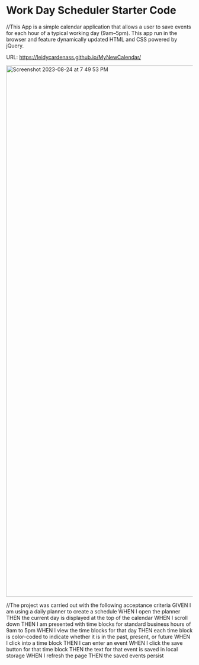 # Work Day Scheduler Starter Code
//This App is a simple calendar application that allows a user to save events for each hour of a typical working day (9am–5pm). This app run in the browser and feature dynamically updated HTML and CSS powered by jQuery.

URL: https://leidycardenass.github.io/MyNewCalendar/

<img width="1433" alt="Screenshot 2023-08-24 at 7 49 53 PM" src="https://github.com/LeidyCardenasS/MyNewCalendar/assets/139012532/5f191c6f-8c67-4597-af96-0869c1ce5f30">


//The project was carried out with the following acceptance criteria
GIVEN I am using a daily planner to create a schedule
WHEN I open the planner
THEN the current day is displayed at the top of the calendar
WHEN I scroll down
THEN I am presented with time blocks for standard business hours of 9am to 5pm
WHEN I view the time blocks for that day
THEN each time block is color-coded to indicate whether it is in the past, present, or future
WHEN I click into a time block
THEN I can enter an event
WHEN I click the save button for that time block
THEN the text for that event is saved in local storage
WHEN I refresh the page
THEN the saved events persist

